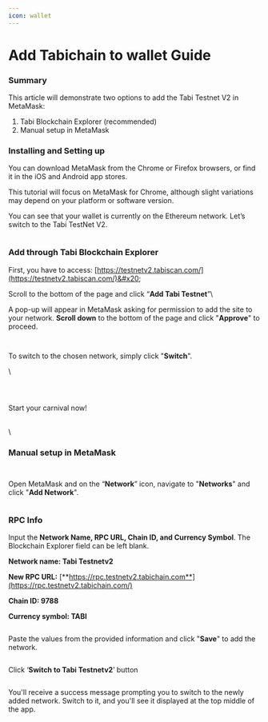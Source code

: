 ```yaml
---
icon: wallet
---
```


# Add Tabichain to wallet Guide

### Summary

This article will demonstrate two options to add the Tabi Testnet V2 in MetaMask:&#x20;

1. Tabi Blockchain Explorer (recommended)
2. Manual setup in MetaMask&#x20;

### Installing and Setting up

You can download MetaMask from the Chrome or Firefox browsers, or find it in the iOS and Android app stores.

This tutorial will focus on MetaMask for Chrome, although slight variations may depend on your platform or software version.

You can see that your wallet is currently on the Ethereum network. Let’s switch to the Tabi TestNet V2.

<figure><img src="https://lh7-rt.googleusercontent.com/docsz/AD_4nXczG4i2fFUq8W-sD2h1nLrJj1C04yGkuUjfxwjAVjpRexpeygWu4Y2HClLRzVxRkvfQ0Xe-5rTdsJQMXJpeMqtsubM9uYrD_8uXnC3sDPt2AouyD0tgdbsKtBeXIOHaN9FHYD5fd8oA_6noWcAY5Fk2x9a6?key=MIsq_NkLnfpppxQwZUsUzg" alt=""><figcaption></figcaption></figure>

### Add through Tabi Blockchain Explorer

First, you have to access: [https://testnetv2.tabiscan.com/](https://testnetv2.tabiscan.com/)&#x20;

Scroll to the bottom of the page and click “**Add Tabi Testnet**”\


A pop-up will appear in MetaMask asking for permission to add the site to your network. **Scroll down** to the bottom of the page and click "**Approve**" to proceed.

<figure><img src="https://lh7-rt.googleusercontent.com/docsz/AD_4nXcAFv5jttkZqyDVi0Yn9ci4j9mcSs3Dfo2AunOvxL5kTC_WIuUtKhdF2QFnBrOdVQ_DyQGhtWcOgFA8I_1J2-o09X8xFLDfX0C6xLTbn9nRtUT3yONlrV9WoSejzphv3GLhUnzHk3ZQWYawI5V7kYcEBhQg?key=MIsq_NkLnfpppxQwZUsUzg" alt=""><figcaption></figcaption></figure>

<figure><img src="https://lh7-rt.googleusercontent.com/docsz/AD_4nXfhykNhUW3KrW00kAylYFqOHVioLGu3I_KB9gXP7cc68_uPvndwftaLjiHEGO8AVUGsXgW1zQDskiuFeOHu86katBMXtj6YoceSHg3mxuvTcHgm3i42lqRDAExF5m2QIkcHtA70C7vNaj5Yc966WDVw4XwG?key=MIsq_NkLnfpppxQwZUsUzg" alt=""><figcaption></figcaption></figure>

To switch to the chosen network, simply click "**Switch**".

\


<figure><img src="https://lh7-rt.googleusercontent.com/docsz/AD_4nXfP4gVpNj-RlloLoYjcLdI7vdWGeKNliRMJo1RhjfQOm5Jrb-wwVgmHz9zW3VceHBx8yDwXVzFUd-eKiOrwO1IezfVL17pLFD0Gp-LcZcTX_rFJX7AJxvsdbSnQ3qjMaLUsP-Hbyl2RIqeqsH0yZAIpOjby?key=MIsq_NkLnfpppxQwZUsUzg" alt=""><figcaption></figcaption></figure>

<figure><img src="https://lh7-rt.googleusercontent.com/docsz/AD_4nXfo4SkRHVO09IzsVAxYKA6y3JYHpQH0wsHblFFf0HknSIXhQsnl0Y-XzAMQ94x4MGfiTGeFxCbpZTEfrORla1EKWVePLUAn5c8NI4-jaT-tiiKtvDQ2QED2qjeV5FwrE5IorPNTvQVWfO7d5Vpt6obSbrmN?key=MIsq_NkLnfpppxQwZUsUzg" alt=""><figcaption></figcaption></figure>

<figure><img src="https://lh7-rt.googleusercontent.com/docsz/AD_4nXd6Pere-fyaXAcUApgTZB6TczN8DnJ-1ySsEwW876j9LGCtbmjbAueT8ZkkLpPzwCiYhtBel5uTJMSBFLo1HmmVaL3pc4lMdu0p802fbasSJcuKgdUPltPer2WOF_Pxq1RpCB3XUJzHXqyPtODFkN45gjdq?key=MIsq_NkLnfpppxQwZUsUzg" alt=""><figcaption></figcaption></figure>

Start your carnival now!

\
\


### Manual setup in MetaMask

<figure><img src="https://lh7-rt.googleusercontent.com/docsz/AD_4nXfq_b62peqPvjrWOXnEgeSXjEjOs8cGN8aWF2DpXsT0X8VFDU7kUy2VkdXMwGFEBP6FO9a5i-Puht48SiPT4_pgghHQ4nDGh3C43ht4VnWnbW7Luslnno2AcEZSWZFUF3HRVuykv7kTD8Te-Ni_yJhaI_mi?key=MIsq_NkLnfpppxQwZUsUzg" alt=""><figcaption></figcaption></figure>

<figure><img src="https://lh7-rt.googleusercontent.com/docsz/AD_4nXclClfMMclBui6cNakhpdX1h3LTx_rY-rtw3ZAeubzld-u3MPYGaN2OKGcS-gvCLsev0f94p-h0d9sH3CyAP7Zxx_KHTy_JL_WmBI2tExiO4Faf2VYWF-Nle8xeK4AcoRK3c_idL4Mv5K80cLXBsbWe93oI?key=MIsq_NkLnfpppxQwZUsUzg" alt=""><figcaption></figcaption></figure>

Open MetaMask and on the “**Network**” icon, navigate to "**Networks**" and click "**Add Network**".

<figure><img src="https://lh7-rt.googleusercontent.com/docsz/AD_4nXeR96DqpcK0V1IanEnfV5hD8Lv3q1hzUZcmc-i5tnQu6O5hfGxJ-Lm2zTDleujqbRhodZNKwkMC1H40HvpSlm0x2w4qPJuKa30j23GXiODxdyAGmdNv4TWGuoucRjEb8NX6KvTHIYDqOsdEWhwwyq2YUs0?key=MIsq_NkLnfpppxQwZUsUzg" alt=""><figcaption></figcaption></figure>

### RPC Info

Input the **Network Name, RPC URL, Chain ID, and Currency Symbol**. The Blockchain Explorer field can be left blank.

**Network name: Tabi Testnetv2**

**New RPC URL:** [**https://rpc.testnetv2.tabichain.com**](https://rpc.testnetv2.tabichain.com/)

**Chain ID: 9788**

**Currency symbol: TABI**

<figure><img src="https://lh7-rt.googleusercontent.com/docsz/AD_4nXd7SMONSu9rNy5BbfK84aMUbUtBM1wMtvrA5shx1-k7L1EmpB0-ZTxxkdvkdG7pPFlqScrigLu1s9TnLLFcTK0PnXMccC8pkVKjPMqP1X5jrrbf0F7nUWWOp8IG3NAxTrBsgzgf9prSMh2eZ9DUEqYCFUmB?key=MIsq_NkLnfpppxQwZUsUzg" alt=""><figcaption></figcaption></figure>

Paste the values from the provided information and click "**Save**" to add the network.

<figure><img src="https://lh7-rt.googleusercontent.com/docsz/AD_4nXfkwNh3xAKXHjBWffVCeQAJpHLCSvRdw8H5-MtESVVhVv0jVL6h_bmIyhz5IDa2kIEwGWCIutVdxzAE8uQYOGbFleRFDGURYGfI4TX_KIqdkR1pJKHqZcg4eySiuktsYgIGAlseMhyBaD6-ZvGCaloERzWz?key=MIsq_NkLnfpppxQwZUsUzg" alt=""><figcaption></figcaption></figure>

Click ‘**Switch to Tabi Testnetv2**’ button

<figure><img src="https://lh7-rt.googleusercontent.com/docsz/AD_4nXeJkfFZWiH-UH1VcSGITwgx7cI_lEic1OCbJOkhbig7ucFNOgmzkaFyufMBmdCeSFdO2gPbzFnxl2gkT393HzogMkig7EpVCIbAK5Zb2NXaKDT7IMS1SKa6WJczEoYcwhYb5C09oKunQkez0vD-FEDgaCE?key=MIsq_NkLnfpppxQwZUsUzg" alt=""><figcaption></figcaption></figure>

You'll receive a success message prompting you to switch to the newly added network. Switch to it, and you'll see it displayed at the top middle of the app.

<figure><img src="https://lh7-rt.googleusercontent.com/docsz/AD_4nXdUtq_5_1OPQARvDZpMZ9bG9BTYJ4_kT098ePBADiBTYYco9uRc1Nmo4fuQCrjP8kKwpQpodtETCMEpY9g5AkLhgIZEOJJmU-yaTygVD-o5b0WbJTJNiX4-Ew0Q7xX2dY1VV6IhMwYBUHJ0FIYrsPVFsPqY?key=MIsq_NkLnfpppxQwZUsUzg" alt=""><figcaption></figcaption></figure>



